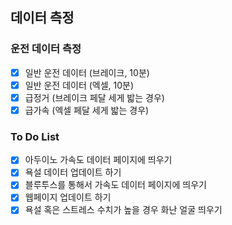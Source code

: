 ## 데이터 측정

### 운전 데이터 측정

- [x] 일반 운전 데이터 (브레이크, 10분)
- [x] 일반 운전 데이터 (엑셀, 10분)
- [x] 급정거 (브레이크 페달 세게 밟는 경우)
- [x] 급가속 (엑셀 페달 세게 밟는 경우)

### To Do List

- [x] 아두이노 가속도 데이터 페이지에 띄우기
- [x] 욕설 데이터 업데이트 하기
- [x] 블루투스를 통해서 가속도 데이터 페이지에 띄우기
- [x] 웹페이지 업데이트 하기
- [x] 욕설 혹은 스트레스 수치가 높을 경우 화난 얼굴 띄우기

